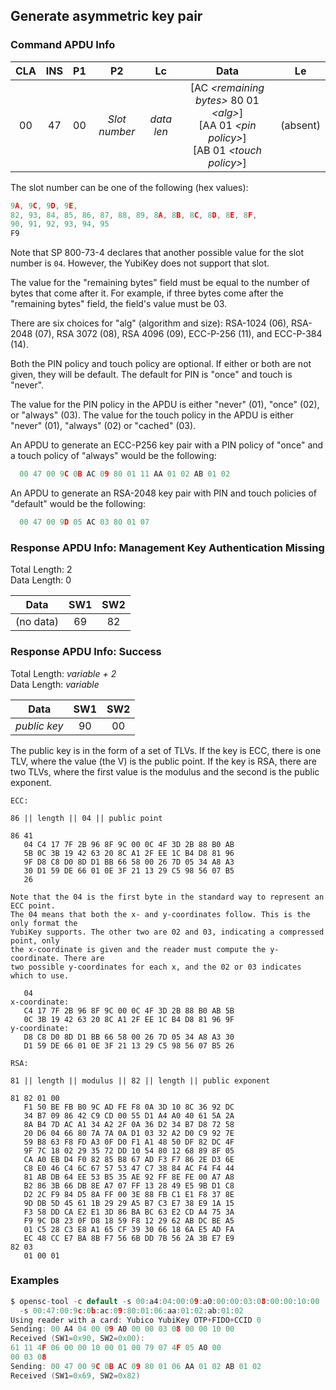 <!-- Copyright 2021 Yubico AB

Licensed under the Apache License, Version 2.0 (the "License");
you may not use this file except in compliance with the License.
You may obtain a copy of the License at

    http://www.apache.org/licenses/LICENSE-2.0

Unless required by applicable law or agreed to in writing, software
distributed under the License is distributed on an "AS IS" BASIS,
WITHOUT WARRANTIES OR CONDITIONS OF ANY KIND, either express or implied.
See the License for the specific language governing permissions and
limitations under the License. -->

## Generate asymmetric key pair

### Command APDU Info

| CLA | INS | P1 |      P2       |     Lc     |                                                      Data                                                      |    Le    |
|:---:|:---:|:--:|:-------------:|:----------:|:--------------------------------------------------------------------------------------------------------------:|:--------:|
| 00  | 47  | 00 | *Slot number* | *data len* | [AC *\<remaining bytes\>* 80 01 *\<alg\>*] <br />\[AA 01 *\<pin policy\>*\] <br />\[AB 01 *\<touch policy\>*\] | (absent) |

The slot number can be one of the following (hex values):

```C
9A, 9C, 9D, 9E,
82, 93, 84, 85, 86, 87, 88, 89, 8A, 8B, 8C, 8D, 8E, 8F,
90, 91, 92, 93, 94, 95
F9
```

Note that SP 800-73-4 declares that another possible value for the slot number is `04`.
However, the YubiKey does not support that slot.

The value for the "remaining bytes" field must be equal to the number of bytes that come after it. For example, if three
bytes come after the "remaining bytes" field, the field's value must be 03.

There are six choices for "alg" (algorithm and size): RSA-1024 (06),
RSA-2048 (07), RSA 3072 (08), RSA 4096 (09), ECC-P-256 (11), and ECC-P-384 (14).

Both the PIN policy and touch policy are optional. If either or both are not given, they
will be default. The default for PIN is "once" and touch is "never".

The value for the PIN policy in the APDU is either "never" (01), "once" (02), or
"always" (03). The value for the touch policy in the APDU is either "never" (01),
"always" (02) or "cached" (03).

An APDU to generate an ECC-P256 key pair with a PIN policy of "once" and a touch policy
of "always" would be the following:

```C
  00 47 00 9C 0B AC 09 80 01 11 AA 01 02 AB 01 02
```

An APDU to generate an RSA-2048 key pair with PIN and touch policies of "default" would be
the following:

```C
  00 47 00 9D 05 AC 03 80 01 07
```

### Response APDU Info: Management Key Authentication Missing

Total Length: 2\
Data Length: 0

|   Data    | SW1 | SW2 |
|:---------:|:---:|:---:|
| (no data) | 69  | 82  |

### Response APDU Info: Success

Total Length: *variable + 2*\
Data Length: *variable*

|     Data     | SW1 | SW2 |
|:------------:|:---:|:---:|
| *public key* | 90  | 00  |

The public key is in the form of a set of TLVs. If the key is ECC, there is one TLV, where
the value (the V) is the public point. If the key is RSA, there are two TLVs, where the
first value is the modulus and the second is the public exponent.

```
ECC:

86 || length || 04 || public point

86 41
   04 C4 17 7F 2B 96 8F 9C 00 0C 4F 3D 2B 88 B0 AB
   5B 0C 3B 19 42 63 20 8C A1 2F EE 1C B4 D8 81 96
   9F D8 C8 D0 8D D1 BB 66 58 00 26 7D 05 34 A8 A3
   30 D1 59 DE 66 01 0E 3F 21 13 29 C5 98 56 07 B5
   26

Note that the 04 is the first byte in the standard way to represent an ECC point.
The 04 means that both the x- and y-coordinates follow. This is the only format the
YubiKey supports. The other two are 02 and 03, indicating a compressed point, only
the x-coordinate is given and the reader must compute the y-coordinate. There are
two possible y-coordinates for each x, and the 02 or 03 indicates which to use.

   04
x-coordinate:
   C4 17 7F 2B 96 8F 9C 00 0C 4F 3D 2B 88 B0 AB 5B
   0C 3B 19 42 63 20 8C A1 2F EE 1C B4 D8 81 96 9F
y-coordinate:
   D8 C8 D0 8D D1 BB 66 58 00 26 7D 05 34 A8 A3 30
   D1 59 DE 66 01 0E 3F 21 13 29 C5 98 56 07 B5 26
```

```
RSA:

81 || length || modulus || 82 || length || public exponent

81 82 01 00
   F1 50 BE FB B0 9C AD FE F8 0A 3D 10 8C 36 92 DC
   34 B7 09 86 42 C9 CD 00 55 D1 A4 A0 40 61 5A 2A
   8A B4 7D AC A1 34 A2 2F 0A 36 D2 34 B7 D8 72 58
   20 D6 04 66 80 7A 7A 0A D1 03 32 A2 D0 C9 92 7E
   59 B8 63 F8 FD A3 0F D0 F1 A1 48 50 DF 82 DC 4F
   9F 7C 18 02 29 35 72 DD 10 54 80 12 68 89 8F 05
   CA A0 EB D4 F0 82 85 B8 67 AD F3 F7 86 2E D3 6E
   C8 E0 46 C4 6C 67 57 53 47 C7 38 84 AC F4 F4 44
   81 AB DB 64 EE 53 B5 35 AE 92 FF 8E FE 00 A7 A8
   B2 86 3B 66 DB 8E A7 07 FF 13 28 49 E5 9B D1 C8
   D2 2C F9 84 D5 8A FF 00 3E 88 FB C1 E1 F8 37 8E
   9D DB 5D 45 61 1B 29 29 A5 B7 C3 E7 38 E9 1A 15
   F3 58 DD CA E2 E1 3D 86 BA BC 63 E2 CD A4 75 3A
   F9 9C D8 23 0F D8 18 59 F8 12 29 62 AB DC BE A5
   01 C5 28 C3 E8 A1 65 CF 39 30 66 18 6A E5 AD FA
   EC 48 CC E7 BA 8B F7 56 6B DD 7B 56 2A 3B E7 E9
82 03
   01 00 01
```

### Examples

```C
$ opensc-tool -c default -s 00:a4:04:00:09:a0:00:00:03:08:00:00:10:00
  -s 00:47:00:9c:0b:ac:09:80:01:06:aa:01:02:ab:01:02
Using reader with a card: Yubico YubiKey OTP+FIDO+CCID 0
Sending: 00 A4 04 00 09 A0 00 00 03 08 00 00 10 00
Received (SW1=0x90, SW2=0x00):
61 11 4F 06 00 00 10 00 01 00 79 07 4F 05 A0 00
00 03 08
Sending: 00 47 00 9C 0B AC 09 80 01 06 AA 01 02 AB 01 02
Received (SW1=0x69, SW2=0x82)
```
